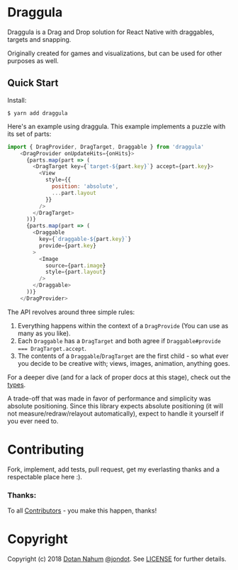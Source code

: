 # Draggula

Draggula is a Drag and Drop solution for React Native with draggables, targets and snapping.

Originally created for games and visualizations, but can be used for other purposes as well.

## Quick Start

Install:

```
$ yarn add draggula
```

Here's an example using draggula. This example implements a puzzle with its set of parts:

```javascript
import { DragProvider, DragTarget, Draggable } from 'draggula'
    <DragProvider onUpdateHits={onHits}>
      {parts.map(part => (
        <DragTarget key={`target-${part.key}`} accept={part.key}>
          <View
            style={{
              position: 'absolute',
              ...part.layout
            }}
          />
        </DragTarget>
      ))}
      {parts.map(part => (
        <Draggable
          key={`draggable-${part.key}`}
          provide={part.key}
        >
          <Image
            source={part.image}
            style={part.layout}
          />
        </Draggable>
      ))}
    </DragProvider>
```

The API revolves around three simple rules:

1.  Everything happens within the context of a `DragProvide` (You can use as many as you like).
2.  Each `Draggable` has a `DragTarget` and both agree if `Draggable#provide === DragTarget.accept`.
3.  The contents of a `Draggable`/`DragTarget` are the first child - so what ever you decide to be creative with; views, images, animation, anything goes.

For a deeper dive (and for a lack of proper docs at this stage), check out the [types](src/types.ts).

A trade-off that was made in favor of performance and simplicity was absolute positioning. Since this library expects absolute positioning (it will not measure/redraw/relayout automatically), expect to handle it yourself if you ever need to.

# Contributing

Fork, implement, add tests, pull request, get my everlasting thanks and a respectable place here :).

### Thanks:

To all [Contributors](https://github.com/jondot/draggula/graphs/contributors) - you make this happen, thanks!

# Copyright

Copyright (c) 2018 [Dotan Nahum](http://gplus.to/dotan) [@jondot](http://twitter.com/jondot). See [LICENSE](LICENSE.txt) for further details.
